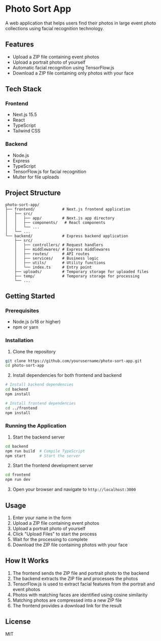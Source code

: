 # Photo Sort App

A web application that helps users find their photos in large event photo collections using facial recognition technology.

## Features

- Upload a ZIP file containing event photos
- Upload a portrait photo of yourself
- Automatic facial recognition using TensorFlow.js
- Download a ZIP file containing only photos with your face

## Tech Stack

### Frontend
- Next.js 15.5
- React
- TypeScript
- Tailwind CSS

### Backend
- Node.js
- Express
- TypeScript
- TensorFlow.js for facial recognition
- Multer for file uploads

## Project Structure

```
photo-sort-app/
├── frontend/            # Next.js frontend application
│   ├── src/
│   │   ├── app/         # Next.js app directory
│   │   ├── components/   # React components
│   │   └── ...
│   └── ...
└── backend/             # Express backend application
    ├── src/
    │   ├── controllers/ # Request handlers
    │   ├── middlewares/ # Express middlewares
    │   ├── routes/      # API routes
    │   ├── services/    # Business logic
    │   ├── utils/       # Utility functions
    │   └── index.ts     # Entry point
    ├── uploads/         # Temporary storage for uploaded files
    ├── temp/            # Temporary storage for processing
    └── ...
```

## Getting Started

### Prerequisites

- Node.js (v18 or higher)
- npm or yarn

### Installation

1. Clone the repository

```bash
git clone https://github.com/yourusername/photo-sort-app.git
cd photo-sort-app
```

2. Install dependencies for both frontend and backend

```bash
# Install backend dependencies
cd backend
npm install

# Install frontend dependencies
cd ../frontend
npm install
```

### Running the Application

1. Start the backend server

```bash
cd backend
npm run build  # Compile TypeScript
npm start      # Start the server
```

2. Start the frontend development server

```bash
cd frontend
npm run dev
```

3. Open your browser and navigate to `http://localhost:3000`

## Usage

1. Enter your name in the form
2. Upload a ZIP file containing event photos
3. Upload a portrait photo of yourself
4. Click "Upload Files" to start the process
5. Wait for the processing to complete
6. Download the ZIP file containing photos with your face

## How It Works

1. The frontend sends the ZIP file and portrait photo to the backend
2. The backend extracts the ZIP file and processes the photos
3. TensorFlow.js is used to extract facial features from the portrait and event photos
4. Photos with matching faces are identified using cosine similarity
5. Matching photos are compressed into a new ZIP file
6. The frontend provides a download link for the result

## License

MIT